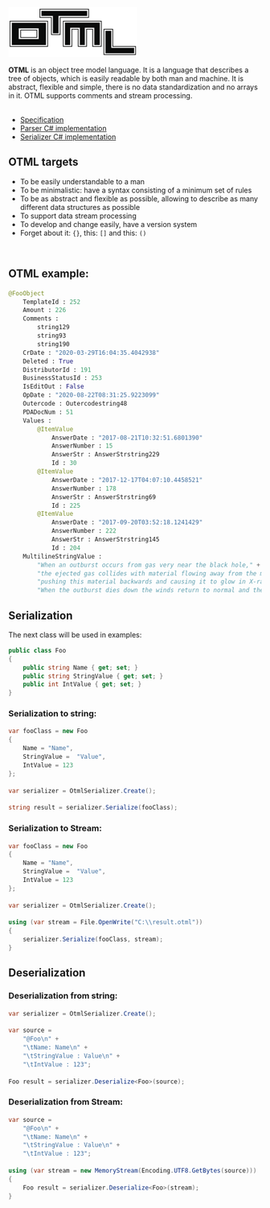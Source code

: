  ![Logo](https://raw.githubusercontent.com/AlienFruit/AlienFruit.Otml/master/design/icons/256w/Artboard1.png)

**OTML** is an object tree model language.
It is a language that describes a tree of objects, which is easily readable by both man and machine. 
It is abstract, flexible and simple, there is no data standardization and no arrays in it. OTML supports comments and stream processing.
<br/><br/>

- [Specification](https://github.com/AlienFruit/AlienFruit.Otml/blob/master/docs/en/specification.md)
- [Parser C# implementation](https://github.com/AlienFruit/AlienFruit.Otml/blob/master/docs/en/parser-implementation.md)
- [Serializer C# implementation](https://github.com/AlienFruit/AlienFruit.Otml/blob/master/docs/en/serializer-implementation.md)

## OTML targets
 - To be easily understandable to a man
 - To be minimalistic: have a syntax consisting of a minimum set of rules
 - To be as abstract and flexible as possible, allowing to describe as many different data structures as possible
 - To support data stream processing
 - To develop and change easily, have a version system
 - Forget about it: `{}`, this: `[]` and this: `()`
<br/>


## OTML example:

```py
@FooObject
	TemplateId : 252
	Amount : 226
	Comments : 
		string129
		string93
		string190
	CrDate : "2020-03-29T16:04:35.4042938"
	Deleted : True
	DistributorId : 191
	BusinessStatusId : 253
	IsEditOut : False
	OpDate : "2020-08-22T08:31:25.9223099"
	Outercode : Outercodestring48
	PDADocNum : 51
	Values : 
		@ItemValue
			AnswerDate : "2017-08-21T10:32:51.6801390"
			AnswerNumber : 15
			AnswerStr : AnswerStrstring229
			Id : 30
		@ItemValue
			AnswerDate : "2017-12-17T04:07:10.4458521"
			AnswerNumber : 178
			AnswerStr : AnswerStrstring69
			Id : 225
		@ItemValue
			AnswerDate : "2017-09-20T03:52:18.1241429"
			AnswerNumber : 222
			AnswerStr : AnswerStrstring145
			Id : 204
	MultilineStringValue : 
		"When an outburst occurs from gas very near the black hole," +
		"the ejected gas collides with material flowing away from the massive stars in winds," +
		"pushing this material backwards and causing it to glow in X-rays." +
		"When the outburst dies down the winds return to normal and the X-rays fade."
```
## Serialization

The next class will be used in examples:

```c#
public class Foo
{
	public string Name { get; set; }
	public string StringValue { get; set; }
	public int IntValue { get; set; }
}
```

### Serialization to **string**:

```c#
var fooClass = new Foo
{
	Name = "Name",
	StringValue =  "Value",
	IntValue = 123
};

var serializer = OtmlSerializer.Create();

string result = serializer.Serialize(fooClass);
```

### Serialization to **Stream**:

```c#
var fooClass = new Foo
{
	Name = "Name",
	StringValue =  "Value",
	IntValue = 123
};

var serializer = OtmlSerializer.Create();

using (var stream = File.OpenWrite("C:\\result.otml"))
{
	serializer.Serialize(fooClass, stream);
}
```

## Deserialization

### Deserialization  from **string**:

```c#
var serializer = OtmlSerializer.Create();

var source =
	"@Foo\n" +
	"\tName: Name\n" +
	"\tStringValue : Value\n" +
	"\tIntValue : 123";

Foo result = serializer.Deserialize<Foo>(source);
```

### Deserialization  from **Stream**:

```c#
var source =
	"@Foo\n" +
	"\tName: Name\n" +
	"\tStringValue : Value\n" +
	"\tIntValue : 123";

using (var stream = new MemoryStream(Encoding.UTF8.GetBytes(source)))
{
	Foo result = serializer.Deserialize<Foo>(stream);
}
```
